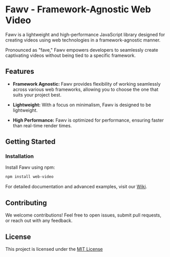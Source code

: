 # Fawv - Framework-Agnostic Web Video

Fawv is a lightweight and high-performance JavaScript library designed for creating videos using web technologies in a framework-agnostic manner. 

Pronounced as "fave," Fawv empowers developers to seamlessly create captivating videos without being tied to a specific framework.

## Features

- **Framework Agnostic:** Fawv provides flexibility of working seamlessly across various web frameworks, allowing you to choose the one that suits your project best.

- **Lightweight:** With a focus on minimalism, Fawv is designed to be lightweight.

- **High Performance:** Fawv is optimized for performance, ensuring faster than real-time render times.

## Getting Started

### Installation

Install Fawv using npm:

```bash
npm install web-video
```

For detailed documentation and advanced examples, visit our [Wiki](https://github.com/lulzx/fawv/wiki).

## Contributing

We welcome contributions! Feel free to open issues, submit pull requests, or reach out with any feedback.

## License

This project is licensed under the [MIT License](https://github.com/lulzx/fawv/LICENSE)
